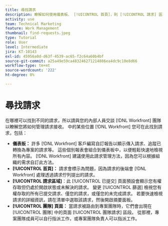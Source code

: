 ```yaml
---
title: 尋找請求
description: 瞭解如何使用儀表板、 [!UICONTROL 首頁]，則 [!UICONTROL 請求] 區域，以及 [!UICONTROL 團隊] 頁面，以尋找透過要求佇列提出的傳入要求。
activity: use
team: Technical Marketing
feature: Work Management
thumbnail: find-requests.jpeg
type: Tutorial
role: User
level: Intermediate
jira: KT-10143
exl-id: 45956a0d-d63f-4539-ac65-f2c64a60b4bf
source-git-commit: a25a49e59ca483246271214886ea4dc9c10e8d66
workflow-type: tm+mt
source-wordcount: '222'
ht-degree: 0%

---
```


# 尋找請求

在哪裡可以找到不同的請求，所以請與您的內部人員交談 [!DNL  Workfront] 團隊以瞭解您將如何管理請求接收。 中的某些位置 [!DNL Workfront] 您可在此找到請求，包括：

* **儀表板：** 許多 [!DNL Workfront] 客戶編寫自訂報告以顯示傳入請求、追蹤已轉換為專案的請求等。 這些個別報表會組合到儀表板中，以便輕鬆快速地檢視所有內容。 [!DNL Workfront] 建議使用此請求管理方法，因為您可以根據組織的需求自訂此方法。
* **[!UICONTROL 首頁]：** 請求會標示為問題，因為請求的後端會 [!DNL Workfront] 處理透過請求佇列提出的請求。
* **[!UICONTROL 請求區域]**：此 [!UICONTROL 已提交] 頁面預設會顯示您有權存取但仍處於開啟狀態或未解決的請求。 變更 [!UICONTROL 篩選] 檢視您有權存取的所有已提交請求、僅您的請求，或僅您的未完成請求。 若要快速檢視請求的詳細資訊，請在清單中選取該請求，然後開啟摘要面板。
* **[!UICONTROL 團隊] 頁面：** 當請求被路由到專案團隊時，它們會出現在 [!UICONTROL 團隊] 中的頁面 [!UICONTROL 團隊請求] 區段。 從那裡，專案團隊成員可以自行指派工作，或專案團隊負責人可以指派工作。
